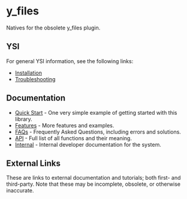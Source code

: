 # y_files

Natives for the obsolete y_files plugin.

## YSI

For general YSI information, see the following links:

* [Installation](../installation.md)
* [Troubleshooting](../troubleshooting.md)

## Documentation

* [Quick Start](y_files/quick-start.md) - One very simple example of getting started with this library.
* [Features](y_files/features.md) - More features and examples.
* [FAQs](y_files/faqs.md) - Frequently Asked Questions, including errors and solutions.
* [API](y_files/api.md) - Full list of all functions and their meaning.
* [Internal](y_files/internal.md) - Internal developer documentation for the system.

## External Links

These are links to external documentation and tutorials; both first- and third-party.  Note that these may be incomplete, obsolete, or otherwise inaccurate.

